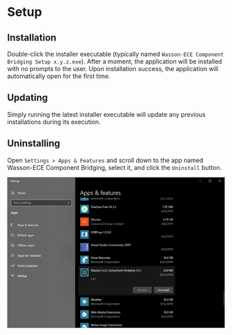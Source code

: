 # Setup

## Installation

Double-click the installer executable \(typically named `Wasson-ECE Component Bridging Setup x.y.z.exe`\). After a moment, the application will be installed with no prompts to the user. Upon installation success, the application will automatically open for the first time.

## Updating

Simply running the latest installer executable will update any previous installations during its execution.

## Uninstalling

Open `Settings > Apps & Features` and scroll down to the app named Wasson-ECE Component Bridging, select it, and click the `Uninstall` button.  

![](.gitbook/assets/capture%20%282%29.PNG)

